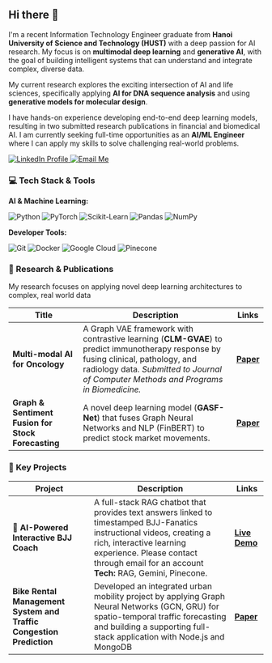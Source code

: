 ## Hi there 👋

I'm a recent Information Technology Engineer graduate from **Hanoi University of Science and Technology (HUST)** with a deep passion for AI research. My focus is on **multimodal deep learning** and **generative AI**, with the goal of building intelligent systems that can understand and integrate complex, diverse data.

My current research explores the exciting intersection of AI and life sciences, specifically applying **AI for DNA sequence analysis** and using **generative models for molecular design**.

I have hands-on experience developing end-to-end deep learning models, resulting in two submitted research publications in financial and biomedical AI. I am currently seeking full-time opportunities as an **AI/ML Engineer** where I can apply my skills to solve challenging real-world problems.

<div align="left">
  <a href="[https://linkedin.com/in/kyanh](https://www.linkedin.com/in/k%E1%BB%B3-anh-l%C3%AA-97478b168/)" target="_blank">
    <img src="https://img.shields.io/badge/LinkedIn-0077B5?style=for-the-badge&logo=linkedin&logoColor=white" alt="LinkedIn Profile"/>
  </a>
  <a href="mailto:lekyanh2002@gmail.com">
    <img src="https://img.shields.io/badge/Email-D14836?style=for-the-badge&logo=gmail&logoColor=white" alt="Email Me"/>
  </a>
</div>

### 💻 Tech Stack & Tools

**AI & Machine Learning:**
<p>
  <img src="https://img.shields.io/badge/Python-3776AB?style=for-the-badge&logo=python&logoColor=white" alt="Python"/>
  <img src="https://img.shields.io/badge/PyTorch-EE4C2C?style=for-the-badge&logo=pytorch&logoColor=white" alt="PyTorch"/>
  <img src="https://img.shields.io/badge/Scikit_Learn-F7931E?style=for-the-badge&logo=scikit-learn&logoColor=white" alt="Scikit-Learn"/>
  <img src="https://img.shields.io/badge/Pandas-150458?style=for-the-badge&logo=pandas&logoColor=white" alt="Pandas"/>
  <img src="https://img.shields.io/badge/NumPy-013243?style=for-the-badge&logo=numpy&logoColor=white" alt="NumPy"/>
</p>

**Developer Tools:**
<p>
  <img src="https://img.shields.io/badge/Git-F05032?style=for-the-badge&logo=git&logoColor=white" alt="Git"/>
  <img src="https://img.shields.io/badge/Docker-2496ED?style=for-the-badge&logo=docker&logoColor=white" alt="Docker"/>
  <img src="https://img.shields.io/badge/Google_Cloud-4285F4?style=for-the-badge&logo=google-cloud&logoColor=white" alt="Google Cloud"/>
  <img src="https://img.shields.io/badge/Pinecone-0066FF?style=for-the-badge&logo=pinecone&logoColor=white" alt="Pinecone"/>
</p>

### 🔬 Research & Publications

My research focuses on applying novel deep learning architectures to complex, real world data

| Title | Description | Links |
|---|---|---|
| **Multi-modal AI for Oncology** | A Graph VAE framework with contrastive learning (**CLM-GVAE**) to predict immunotherapy response by fusing clinical, pathology, and radiology data. *Submitted to Journal of Computer Methods and Programs in Biomedicine.* | [**Paper**](https://www.editorialmanager.com/cmpb/download.aspx?id=316668&guid=%7B5A684A0A-32BC-47CE-A76A-95A1EFC1B56E%7D&scheme=1) |
| **Graph & Sentiment Fusion for Stock Forecasting** | A novel deep learning model (**GASF-Net**) that fuses Graph Neural Networks and NLP (FinBERT) to predict stock market movements. | [**Paper**](https://github.com/Kyanh56709/GASF-Net/blob/main/GASF_Net.pdf) |

### 🚀 Key Projects

| Project | Description | Links |
|---|---|---|
| **🤖 AI-Powered Interactive BJJ Coach** | A full-stack RAG chatbot that provides text answers linked to timestamped BJJ-Fanatics instructional videos, creating a rich, interactive learning experience. Please contact through email for an account **Tech:** RAG, Gemini, Pinecone. | [**Live Demo**](https://bjj-library.vercel.app/) |
|**Bike Rental Management System and Traffic Congestion Prediction**|Developed an integrated urban mobility project by applying Graph Neural Networks (GCN, GRU) for spatio-temporal traffic forecasting and building a supporting full-stack application with Node.js and MongoDB|[**Paper**](https://github.com/Kyanh56709/AI-Research-Paper/blob/main/AIreport1.pdf)|


<!--
**Kyanh56709/Kyanh56709** is a ✨ _special_ ✨ repository because its `README.md` (this file) appears on your GitHub profile.

Here are some ideas to get you started:

- 🔭 I’m currently working on ...
- 🌱 I’m currently learning ...
- 👯 I’m looking to collaborate on ...
- 🤔 I’m looking for help with ...
- 💬 Ask me about ...
- 📫 How to reach me: ...
- 😄 Pronouns: ...
- ⚡ Fun fact: ...
-->
